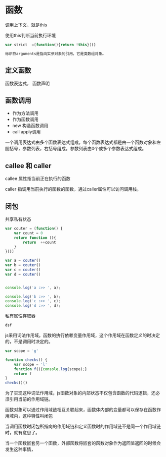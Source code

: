 # 函数

调用上下文，就是this

使用this判断当前执行环境
```js
var strict  =(function(){return !this}())

标识符arguments是指向实参对象的引用。它是类数组对象。
```
## 定义函数

函数表达式， 函数声明

## 函数调用

- 作为方法调用
- 作为函数调用
- new 构造函数调用
- call apply调用




一个调用表达式由多个函数表达式组成，每个函数表达式都是由一个函数对象和左圆括号，参数列表，右括号组成。参数列表由0个或多个参数表达式组成。

## callee 和 caller

callee 属性指当前正在执行的函数

caller 指调用当前执行的函数的函数，通过caller属性可以访问调用栈。

## 闭包

共享私有状态

```js
var couter = (function() {
    var count = 0
    return function (){
        return  ++count
    }
}())

var a = couter()
var b = couter()
var c = couter()
var d = couter()


console.log('a :>> ', a);

console.log('b :>> ', b);
console.log('c :>> ', c);
console.log('d :>> ', d); 

```

私有属性存取器

```js
dsf

```
js采用词法作用域。函数的执行依赖变量作用域，这个作用域在函数定义的时决定的，不是调用时决定的。

```js
var scope = 'g'

function checks() {
    var scope = 'l'
    function f(){console.log(scope);}
    return f
}
checks()()


```




为了实现这种词法作用域，js函数对象的内部状态不仅包含函数的代码逻辑，还必须引用当前的作用域链。


函数对象可以通过作用域链相互关联起来，函数体内部的变量都可以保存在函数作用域内，这种特性叫闭包


当调用函数时闭包所指向的作用域链和定义函数时的作用域链不是同一个作用域链时，就有意思了。

当一个函数嵌套另一个函数，外部函数将嵌套的函数对象作为返回值返回的时候会发生这种事情，
